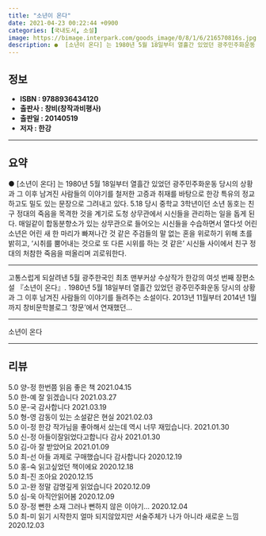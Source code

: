 ```yaml
---
title: "소년이 온다"
date: 2021-04-23 00:22:44 +0900
categories: [국내도서, 소설]
image: https://bimage.interpark.com/goods_image/0/8/1/6/216570816s.jpg
description: ●  [소년이 온다] 는 1980년 5월 18일부터 열흘간 있었던 광주민주화운동 당시의 상황과 그 이후 남겨진 사람들의 이야기를 철저한 고증과 취재를 바탕으로 한강 특유의 정교하고도 밀도 있는 문장으로 그려내고 있다. 5.18 당시 중학교 3학년이던 소년 동호는 친구 정대의 죽음을 목격한 것을 계기로 도
---
```


## **정보**

- **ISBN : 9788936434120**
- **출판사 : 창비(창작과비평사)**
- **출판일 : 20140519**
- **저자 : 한강**

------



## **요약**

●  [소년이 온다] 는 1980년 5월 18일부터 열흘간 있었던 광주민주화운동 당시의 상황과 그 이후 남겨진 사람들의 이야기를 철저한 고증과 취재를 바탕으로 한강 특유의 정교하고도 밀도 있는 문장으로 그려내고 있다. 5.18 당시 중학교 3학년이던 소년 동호는 친구 정대의 죽음을 목격한 것을 계기로 도청 상무관에서 시신들을 관리하는 일을 돕게 된다. 매일같이 합동분향소가 있는 상무관으로 들어오는 시신들을 수습하면서 열다섯 어린 소년은 어린 새 한 마리가 빠져나간 것 같은 주검들의 말 없는 혼을 위로하기 위해 초를 밝히고, ‘시취를 뿜어내는 것으로 또 다른 시위를 하는 것 같은’ 시신들 사이에서 친구 정대의 처참한 죽음을 떠올리며 괴로워한다.

------

고통스럽게 되살려낸 5월 광주한국인 최초 맨부커상 수상작가 한강의 여섯 번째 장편소설 『소년이 온다』. 1980년 5월 18일부터 열흘간 있었던 광주민주화운동 당시의 상황과 그 이후 남겨진 사람들의 이야기를 들려주는 소설이다. 2013년 11월부터 2014년 1월까지 창비문학블로그 ‘창문’에서 연재했던... 

------


소년이 온다 

------


## **리뷰** 

5.0 양-정 한번쯤 읽음 좋은 책 2021.04.15 <br/>5.0 한-예 잘 읽겠습니다 2021.03.27 <br/>5.0 문-국 감사합니다 2021.03.19 <br/>5.0 형-영 감동이 있는 소설같은 현실 2021.02.03 <br/>5.0 이-정 한강 작가님을 좋아해서 샀는데 역시 너무 재밌습니다. 2021.01.30 <br/>5.0 신-정 아들이잘읽었다고합니다 감사 2021.01.30 <br/>5.0 김-아 잘 받았어요 2021.01.09 <br/>5.0 최-선 아들 과제로 구매했습니다 감사합니다 2020.12.19 <br/>5.0 홍-숙 읽고싶었던 책이에요 2020.12.18 <br/>5.0 최-진 조아요 2020.12.15 <br/>5.0 고-완 정말 감명깊게 읽었습니다 2020.12.09 <br/>5.0 심-욱 아직안읽어봄 2020.12.09 <br/>5.0 장-정 뻔한 소재 그러나 뻔하지 않은 이야기... 2020.12.04 <br/>5.0 최-미 읽기 시작한지 얼마 되지않았지만 서술주체가 나가 아니라 새로운 느낌 2020.12.03 <br/>